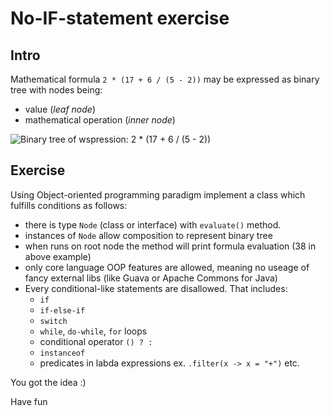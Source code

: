 No-IF-statement exercise
===============

Intro
-----

Mathematical formula `2 * (17 + 6 / (5 - 2))` may be expressed as binary tree with nodes being:
* value (*leaf node*)
* mathematical operation (*inner node*)

![Binary tree of wspression: 2 * (17 + 6 / (5 - 2))](https://g.gravizo.com/svg?digraph%20G%20%7B%0A%20%20%20%20%20%20%20%20size%3D%224%2C4%22%3B%0A%20%20%20%20%20%20%20%20op_0%20%5Blabel%3D%22%2A%22%5D%3B%0A%20%20%20%20%20%20%20%20value_2%20%5Blabel%3D%222%22%5D%3B%0A%20%20%20%20%20%20%20%20op_1%20%5Blabel%3D%22%2B%22%5D%3B%0A%20%20%20%20%20%20%20%20op_0%20-%3E%20%7Bvalue_2%2C%20op_1%7D%3B%0A%20%20%20%20%20%20%20%20value_17%20%5Blabel%3D%2217%22%5D%3B%0A%20%20%20%20%20%20%20%20op_2%20%5Blabel%3D%22%2F%22%5D%3B%0A%20%20%20%20%20%20%20%20op_1%20-%3E%20%7Bvalue_17%2C%20op_2%7D%3B%0A%20%20%20%20%20%20%20%20value_6%20%5Blabel%3D%226%22%5D%3B%0A%20%20%20%20%20%20%20%20op_3%20%5Blabel%3D%22-%22%5D%3B%0A%20%20%20%20%20%20%20%20op_2%20-%3E%20%7Bvalue_6%2C%20op_3%7D%3B%0A%20%20%20%20%20%20%20%20value_5%20%5Blabel%3D%225%22%5D%3B%0A%20%20%20%20%20%20%20%20value_2_%20%5Blabel%3D%222%22%5D%3B%0A%20%20%20%20%20%20%20%20op_3%20-%3E%20%7Bvalue_5%2C%20value_2_%7D%3B%0A%20%20%20%20%7D)

Exercise
--------

Using Object-oriented programming paradigm implement a class which fulfills conditions as follows:
* there is type `Node` (class or interface) with `evaluate()` method.
* instances of  `Node` allow composition to represent binary tree
* when runs on root node the method will print formula evaluation (38 in above example)
* only core language OOP features are allowed, meaning no useage of fancy external libs (like Guava or Apache Commons for Java)
* Every conditional-like statements are disallowed. That includes:
  + `if`
  + `if-else-if`
  + `switch`
  + `while`, `do-while`, `for` loops
  + conditional operator `() ? :`
  + `instanceof`
  + predicates in labda expressions ex. `.filter(x -> x = "+")` etc.

You got the idea :)

Have fun